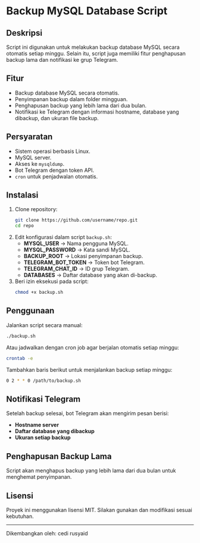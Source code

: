 # Backup MySQL Database Script

## Deskripsi
Script ini digunakan untuk melakukan backup database MySQL secara otomatis setiap minggu. Selain itu, script juga memiliki fitur penghapusan backup lama dan notifikasi ke grup Telegram.

## Fitur
- Backup database MySQL secara otomatis.
- Penyimpanan backup dalam folder mingguan.
- Penghapusan backup yang lebih lama dari dua bulan.
- Notifikasi ke Telegram dengan informasi hostname, database yang dibackup, dan ukuran file backup.

## Persyaratan
- Sistem operasi berbasis Linux.
- MySQL server.
- Akses ke `mysqldump`.
- Bot Telegram dengan token API.
- `cron` untuk penjadwalan otomatis.

## Instalasi
1. Clone repository:
   ```bash
   git clone https://github.com/username/repo.git
   cd repo
   ```
2. Edit konfigurasi dalam script `backup.sh`:
   - **MYSQL_USER** → Nama pengguna MySQL.
   - **MYSQL_PASSWORD** → Kata sandi MySQL.
   - **BACKUP_ROOT** → Lokasi penyimpanan backup.
   - **TELEGRAM_BOT_TOKEN** → Token bot Telegram.
   - **TELEGRAM_CHAT_ID** → ID grup Telegram.
   - **DATABASES** → Daftar database yang akan di-backup.
3. Beri izin eksekusi pada script:
   ```bash
   chmod +x backup.sh
   ```

## Penggunaan
Jalankan script secara manual:
```bash
./backup.sh
```
Atau jadwalkan dengan cron job agar berjalan otomatis setiap minggu:
```bash
crontab -e
```
Tambahkan baris berikut untuk menjalankan backup setiap minggu:
```bash
0 2 * * 0 /path/to/backup.sh
```

## Notifikasi Telegram
Setelah backup selesai, bot Telegram akan mengirim pesan berisi:
- **Hostname server**
- **Daftar database yang dibackup**
- **Ukuran setiap backup**

## Penghapusan Backup Lama
Script akan menghapus backup yang lebih lama dari dua bulan untuk menghemat penyimpanan.

## Lisensi
Proyek ini menggunakan lisensi MIT. Silakan gunakan dan modifikasi sesuai kebutuhan.

---

Dikembangkan oleh: cedi rusyaid

